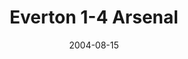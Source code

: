 ---
layout: post
header: Everton 1-4 Arsenal
date: 2004-08-15
categories: premier-league
video: VB1JXoOYwjY
summary: Arsenal start the defence of their title with a convincing win over Everton
title: Everton 1-4 Arsenal
---